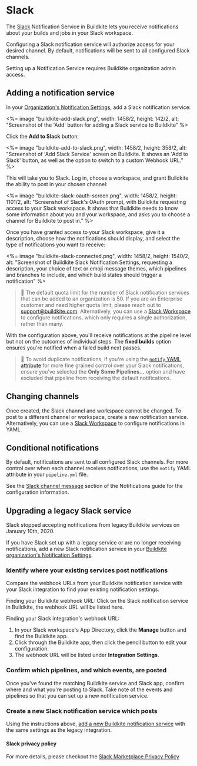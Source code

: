 # Slack

The [Slack](https://slack.com/) Notification Service in Buildkite lets you receive notifications about your builds and jobs in your Slack workspace.


Configuring a Slack notification service will authorize access for your desired channel. By default, notifications will be sent to all configured Slack channels.

Setting up a Notification Service requires Buildkite organization admin access.

## Adding a notification service

In your [Organization's Notification Settings](https://buildkite.com/organizations/-/services), add a Slack notification service:

<%= image "buildkite-add-slack.png", width: 1458/2, height: 142/2, alt: "Screenshot of the 'Add' button for adding a Slack service to Buildkite" %>

Click the **Add to Slack** button:

<%= image "buildkite-add-to-slack.png", width: 1458/2, height: 358/2, alt: "Screenshot of 'Add Slack Service' screen on Buildkite. It shows an 'Add to Slack' button, as well as the option to switch to a custom Webhook URL." %>

This will take you to Slack. Log in, choose a workspace, and grant Buildkite the ability to post in your chosen channel:

<%= image "buildkite-slack-oauth-screen.png", width: 1458/2, height: 1101/2, alt: "Screenshot of Slack's OAuth prompt, with Buildkite requesting access to your Slack workspace. It shows that Buildkite needs to know some information about you and your workspace, and asks you to choose a channel for Buildkite to post in." %>

Once you have granted access to your Slack workspace, give it a description, choose how the notifications should display, and select the type of notifications you want to receive:

<%= image "buildkite-slack-connected.png", width: 1458/2, height: 1540/2, alt: "Screenshot of Buildkite Slack Notification Settings, requesting a description, your choice of text or emoji message themes, which pipelines and branches to include, and which build states should trigger a notification" %>

> 🚧
> The default quota limit for the number of Slack notification services that can be added to an organization is 50. If you are an Enterprise customer and need higher quota limit, please reach out to support@buildkite.com. Alternatively, you can use a [Slack Workspace](/integrations/slack_workspace) to configure notifications, which only requires a single authorization, rather than many.


With the configuration above, you'll receive notifications at the pipeline level but not on the outcomes of individual steps. The **fixed builds** option ensures you're notified when a failed build next passes.

> 🚧
> To avoid duplicate notifications, if you're using the [`notify` YAML attribute](/docs/pipelines/notifications) for more fine grained control over your Slack notifications, ensure you've selected the **Only Some Pipelines...** option and have excluded that pipeline from receiving the default notifications.

## Changing channels

Once created, the Slack channel and workspace cannot be changed. To post to a different channel or workspace, create a new notification service. Alternatively, you can use a [Slack Workspace](/integrations/slack_workspace) to configure notifications in YAML.

## Conditional notifications

By default, notifications are sent to all configured Slack channels. For more control over when each channel receives notifications, use the `notify` YAML attribute in your `pipeline.yml` file.

See the [Slack channel message](/docs/pipelines/notifications) section of the Notifications guide for the configuration information.

## Upgrading a legacy Slack service

Slack stopped accepting notifications from legacy Buildkite services on January 10th, 2020.

If you have Slack set up with a legacy service or are no longer receiving notifications, add a new Slack notification service in your [Buildkite organization's Notification Settings](https://buildkite.com/organizations/-/services).

### Identify where your existing services post notifications

Compare the webhook URLs from your Buildkite notification service with your Slack integration to find your existing notification settings.

Finding your Buildkite webhook URL: Click on the Slack notification service in Buildkite, the webhook URL will be listed here.

Finding your Slack integration's webhook URL:

1. In your Slack workspace's App Directory, click the **Manage** button and find the Buildkite app.
1. Click through the Buildkite app, then click the pencil button to edit your configuration.
1. The webhook URL will be listed under **Integration Settings**.

### Confirm which pipelines, and which events, are posted

Once you've found the matching Buildkite service and Slack app, confirm where and what you're posting to Slack. Take note of the events and pipelines so that you can set up a new notification service.

### Create a new Slack notification service which posts

Using the instructions above, [add a new Buildkite notification service](/docs/integrations/slack#adding-a-notification-service) with the same settings as the legacy integration.

#### Slack privacy policy
For more details, please checkout the [Slack Marketplace Privacy Policy](https://api.slack.com/slack-marketplace/guidelines#privacy)
